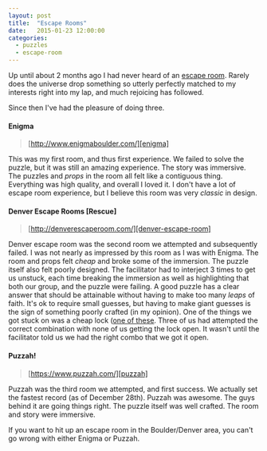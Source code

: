 ```yaml
---
layout: post
title:  "Escape Rooms"
date:   2015-01-23 12:00:00
categories:
  - puzzles
  - escape-room
---
```


Up until about 2 months ago I had never heard of an [escape room][escape-room].
Rarely does the universe drop something so utterly perfectly matched to my
interests right into my lap, and much rejoicing has followed.

Since then I've had the pleasure of doing three.

#### Enigma

> [http://www.enigmaboulder.com/][enigma]

This was my first room, and thus first experience.  We failed to solve the
puzzle, but it was still an amazing experience.  The story was immersive.  The
puzzles and *props* in the room all felt like a contiguous thing.  Everything
was high quality, and overall I loved it.  I don't have a lot of escape room
experience, but I believe this room was very *classic* in design.

#### Denver Escape Rooms [Rescue]

> [http://denverescaperoom.com/][denver-escape-room]

Denver escape room was the second room we attempted and subsequently failed.  I
was not nearly as impressed by this room as I was with Enigma.  The room and
props felt *cheap* and broke some of the immersion.  The puzzle itself also
felt poorly designed.  The facilitator had to interject 3 times to get us
unstuck, each time breaking the immersion as well as highlighting that both our
group, and the puzzle were failing.  A good puzzle has a clear answer that
should be attainable without having to make too many *leaps* of faith.  It's ok
to require small guesses, but having to make giant guesses is the sign of
something poorly crafted (in my opinion).  One of the things we got stuck on
was a cheap lock ([one of these][lock-example].  Three of us had attempted the
correct combination with none of us getting the lock open.  It wasn't until the
facilitator told us we had the right combo that we got it open.

#### Puzzah!

> [https://www.puzzah.com/][puzzah]

Puzzah was the third room we attempted, and first success.  We actually
set the fastest record (as of December 28th).  Puzzah was awesome.  The guys
behind it are going things right.  The puzzle itself was well crafted.  The
room and story were immersive.


If you want to hit up an escape room in the Boulder/Denver area, you can't go
wrong with either Enigma or Puzzah.



[escape-room]: http://en.wikipedia.org/wiki/Real-life_room_escape
[enigma]: http://www.enigmaboulder.com/
[denver-escape-room]: http://denverescaperoom.com/
[lock-example]: http://www.amazon.com/Master-Lock-4688D-Accepted-Assorted/dp/B000WO84Z2
[puzzah]: https://www.puzzah.com/
